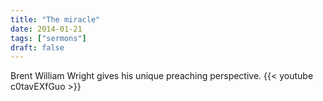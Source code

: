 ```yaml
---
title: "The miracle"
date: 2014-01-21
tags: ["sermons"]
draft: false
---
```

Brent William Wright gives his unique preaching perspective.
{{< youtube c0tavEXfGuo >}}